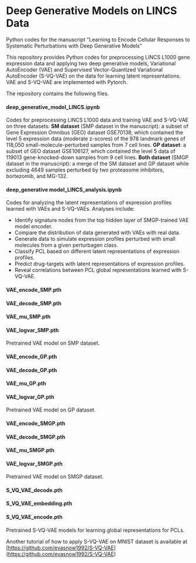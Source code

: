 # Deep Generative Models on LINCS Data
Python codes for the manuscript "Learning to Encode Cellular Responses to Systematic Perturbations with Deep Generative Models"

This repository provides Python codes for preprocessing LINCS L1000 gene expression data and applying two deep generative models, Variational AutoEncoder (VAE) and Supervised Vector-Quantized Variational AutoEncoder (S-VQ-VAE) on the data for learning latent representations.
VAE and S-VQ-VAE are implemented with Pytorch.

The repository contains the following files.

#### deep_generative_model_LINCS.ipynb
Codes for preprocessing LINCS L1000 data and training VAE and S-VQ-VAE on three datasets:
**SM dataset** (SMP dataset in the manuscript): a subset of Gene Expression Omnibus (GEO) dataset GSE70138, which contained the level 5 expression data (moderate z-scores) of the 978 landmark genes of 118,050 small-molecule-perturbed samples from 7 cell lines.
**GP dataset**: a subset of GEO dataset GSE106127, which contained the level 5 data of 119013 gene-knocked-down samples from 9 cell lines.
**Both dataset** (SMGP dataset in the manuscript): a merge of the SM dataset and GP dataset while excluding 4649 samples perturbed by two proteasome inhibitors, bortezomib, and MG-132.

#### deep_generative model_LINCS_analysis.ipynb
Codes for analyzing the latent representations of expression profiles learned with VAEs and S-VQ-VAEs. Analyses include:
* Identify signature nodes from the top hidden layer of SMGP-trained VAE model encoder.
* Compare the distribution of data generated with VAEs with real data.
* Generate data to simulate expression profiles perturbed with small molecules from a given perturbagen class.
* Classify PCL based on different latent representations of expression profiles.
* Predict drug-targets with latent representations of expression profiles.
* Reveal correlations between PCL global representations learned with S-VQ-VAE.

#### VAE_encode_SMP.pth
#### VAE_decode_SMP.pth
#### VAE_mu_SMP.pth
#### VAE_logvar_SMP.pth
Pretrained VAE model on SMP dataset.


#### VAE_encode_GP.pth
#### VAE_decode_GP.pth
#### VAE_mu_GP.pth
#### VAE_logvar_GP.pth
Pretrained VAE model on GP dataset.


#### VAE_encode_SMGP.pth
#### VAE_decode_SMGP.pth
#### VAE_mu_SMGP.pth
#### VAE_logvar_SMGP.pth
Pretrained VAE model on SMGP dataset.


#### S_VQ_VAE_decode.pth
#### S_VQ_VAE_embedding.pth
#### S_VQ_VAE_encode.pth
Pretrained S-VQ-VAE models for learning global representations for PCLs.


Another tutorial of how to apply S-VQ-VAE on MNIST dataset is available at [https://github.com/evasnow1992/S-VQ-VAE] (https://github.com/evasnow1992/S-VQ-VAE)
